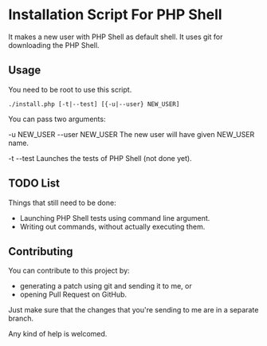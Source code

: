 Installation Script For PHP Shell
=================================

It makes a new user with PHP Shell as default shell.
It uses git for downloading the PHP Shell.

Usage
-----

You need to be root to use this script.

  `./install.php [-t|--test] [{-u|--user} NEW_USER]`

You can pass two arguments:

-u NEW_USER
--user NEW_USER
  The new user will have given NEW_USER name.

-t
--test
  Launches the tests of PHP Shell (not done yet).

TODO List
---------

Things that still need to be done:

* Launching PHP Shell tests using command line argument.
* Writing out commands, without actually executing them.

Contributing
------------

You can contribute to this project by:

* generating a patch using git and sending it to me, or
* opening Pull Request on GitHub.

Just make sure that the changes that you're sending to me are in a separate branch.

Any kind of help is welcomed.
